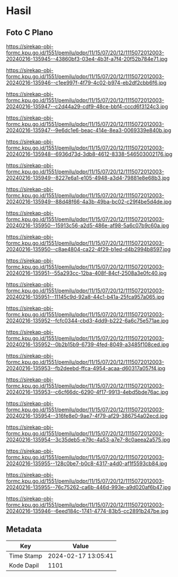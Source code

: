 # Hasil

## Foto C Plano

https://sirekap-obj-formc.kpu.go.id/1551/pemilu/pdpr/11/15/07/20/12/1115072012003-20240216-135945--43860bf3-03e4-4b3f-a7f4-20f52b784e71.jpg

https://sirekap-obj-formc.kpu.go.id/1551/pemilu/pdpr/11/15/07/20/12/1115072012003-20240216-135946--c1ee997f-4f79-4c02-b974-eb2df2cbb6f6.jpg

https://sirekap-obj-formc.kpu.go.id/1551/pemilu/pdpr/11/15/07/20/12/1115072012003-20240216-135947--c2d44a29-cdf9-48ce-bbf4-cccd6f3124c3.jpg

https://sirekap-obj-formc.kpu.go.id/1551/pemilu/pdpr/11/15/07/20/12/1115072012003-20240216-135947--9e6dc1e6-beac-414e-8ea3-0069339e840b.jpg

https://sirekap-obj-formc.kpu.go.id/1551/pemilu/pdpr/11/15/07/20/12/1115072012003-20240216-135948--6936d73d-3db8-4612-8338-546503002176.jpg

https://sirekap-obj-formc.kpu.go.id/1551/pemilu/pdpr/11/15/07/20/12/1115072012003-20240216-135949--8227e6a1-e105-4948-a3d4-79881e8e68b3.jpg

https://sirekap-obj-formc.kpu.go.id/1551/pemilu/pdpr/11/15/07/20/12/1115072012003-20240216-135949--88d48f66-4a3b-49ba-bc02-c29f4be5d4de.jpg

https://sirekap-obj-formc.kpu.go.id/1551/pemilu/pdpr/11/15/07/20/12/1115072012003-20240216-135950--15913c56-a2d5-486e-af98-5a6c07b9c60a.jpg

https://sirekap-obj-formc.kpu.go.id/1551/pemilu/pdpr/11/15/07/20/12/1115072012003-20240216-135950--c8ae4804-ca22-4f29-b1ed-d4b2994b8597.jpg

https://sirekap-obj-formc.kpu.go.id/1551/pemilu/pdpr/11/15/07/20/12/1115072012003-20240216-135951--55a293cc-12ba-408f-84cf-2508a3e0fc40.jpg

https://sirekap-obj-formc.kpu.go.id/1551/pemilu/pdpr/11/15/07/20/12/1115072012003-20240216-135951--11145c9d-92a8-44c1-b41a-25fca957a065.jpg

https://sirekap-obj-formc.kpu.go.id/1551/pemilu/pdpr/11/15/07/20/12/1115072012003-20240216-135952--fcfc0344-cbd3-4dd9-b222-6a6c75e571ae.jpg

https://sirekap-obj-formc.kpu.go.id/1551/pemilu/pdpr/11/15/07/20/12/1115072012003-20240216-135952--0b2b15b9-6739-4fed-8049-a3485f108ced.jpg

https://sirekap-obj-formc.kpu.go.id/1551/pemilu/pdpr/11/15/07/20/12/1115072012003-20240216-135953--fb2deebd-ffca-4954-acaa-d60317a057f4.jpg

https://sirekap-obj-formc.kpu.go.id/1551/pemilu/pdpr/11/15/07/20/12/1115072012003-20240216-135953--c6cf66dc-6290-4f17-9913-4ebd5bde76ac.jpg

https://sirekap-obj-formc.kpu.go.id/1551/pemilu/pdpr/11/15/07/20/12/1115072012003-20240216-135954--316fe8e0-9ae7-4f79-af29-386754a02ecd.jpg

https://sirekap-obj-formc.kpu.go.id/1551/pemilu/pdpr/11/15/07/20/12/1115072012003-20240216-135954--3c35deb5-e79c-4a53-a7e7-8c0aeea2a575.jpg

https://sirekap-obj-formc.kpu.go.id/1551/pemilu/pdpr/11/15/07/20/12/1115072012003-20240216-135955--128c0be7-b0c8-4317-a4d0-af1f5593cb84.jpg

https://sirekap-obj-formc.kpu.go.id/1551/pemilu/pdpr/11/15/07/20/12/1115072012003-20240216-135955--76c75262-ca6b-446d-993e-a9d020af6b47.jpg

https://sirekap-obj-formc.kpu.go.id/1551/pemilu/pdpr/11/15/07/20/12/1115072012003-20240216-135946--6eed184c-1741-4774-83b5-cc2891b247be.jpg


## Metadata

| Key        | Value               |
| ---------- | ------------------- |
| Time Stamp | 2024-02-17 13:05:41 |
| Kode Dapil | 1101                |



